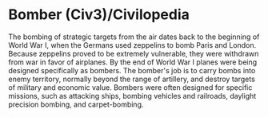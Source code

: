 # Bomber (Civ3)/Civilopedia

The bombing of strategic targets from the air dates back to the beginning of World War I, when the Germans used 
zeppelins to bomb Paris and London. Because zeppelins proved to be extremely vulnerable, they were withdrawn 
from war in favor of airplanes. By the end of World War I planes were being designed specifically as bombers. 
The bomber's job is to carry bombs into enemy territory, normally beyond the range of artillery, and destroy 
targets of military and economic value. Bombers were often designed for specific missions, such as attacking 
ships, bombing vehicles and railroads, daylight precision bombing, and carpet-bombing.